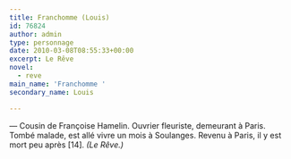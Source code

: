 ```yaml
---
title: Franchomme (Louis)
id: 76824
author: admin
type: personnage
date: 2010-03-08T08:55:33+00:00
excerpt: Le Rêve
novel:
  - reve
main_name: 'Franchomme '
secondary_name: Louis

---
```

— Cousin de Françoise Hamelin. Ouvrier fleuriste, demeurant à Paris. Tombé malade, est allé vivre un mois à Soulanges. Revenu à Paris, il y est mort peu après [14]. _(Le Rêve.)_